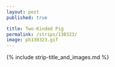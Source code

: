 ```yaml
---
layout: post
published: true

title: Two-Kinded Pig
permalink: /strips/130323/
image: ph130323.gif
---
```


{% include strip-title_and_images.md %}

<!-- text transcript -->

<!-- include copyright-strip.html -->